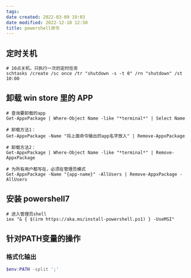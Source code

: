 ```yaml
---
tags: 
date created: 2022-03-09 19:03
date modified: 2022-12-18 12:50
title: powershell命令
---
```


## 定时关机

```shell
# 10点关机，只执行一次的定时任务
schtasks /create /sc once /tr "shutdown -s -t 0" /rn "shutdown" /st 10:00
```

## 卸载 win store 里的 APP
```shell
# 查询要卸载的app
Get-AppxPackage | Where-Object Name -like "*terminal*" | Select Name

# 卸载方法1：
Get-AppxPackage -Name "将上面命令输出的app名字放入" | Remove-AppxPackage

# 卸载方法2：
Get-AppxPackage | Where-Object Name -like "*terminal*" | Remove-AppxPackage

# 为所有用户都写在，必须在管理员模式
Get-AppxPackage -Name "{app-name}" -AllUsers | Remove-AppxPackage -AllUsers
```

## 安装 powershell7
```shell
# 进入管理员shell
iex "& { $(irm https://aka.ms/install-powershell.ps1) } -UseMSI"
```

## 针对PATH变量的操作
### 格式化输出
```powershell
$env:PATH -split ';'
```
